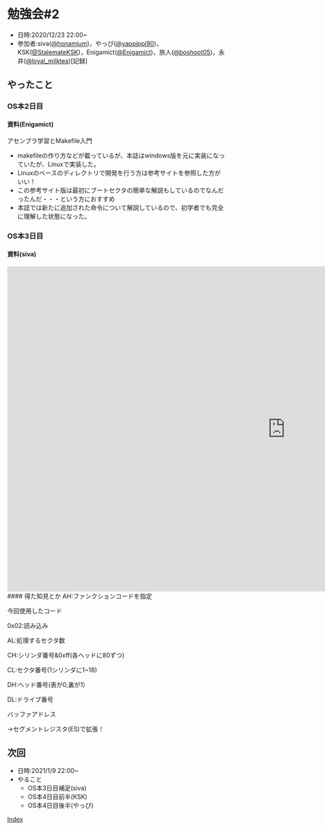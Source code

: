 # 勉強会#2
- 日時:2020/12/23 22:00~
- 参加者:siva([@honamium](https://twitter.com/honamium/ "twitter"))，やっぴ([@yappippi90](https://twitter.com/yappippi90/ "twitter"))，KSK([@StalemateKSK](https://twitter.com/StalemateKSK/ "twitter"))，Enigamict([@Enigamict](https://twitter.com/Enigamict/ "twitter"))，旅人([@boshoot05](https://twitter.com// "twitter"))，永井([@loyal_milktea](https://twitter.com/loyal_milktea/ "twitter"))[記録]

## やったこと

### OS本2日目
#### 資料(Enigamict)
アセンブラ学習とMakefile入門
<link rel="stylesheet" href="{{site.github.url}}/css/style.css" charset="utf-8">
<!-- ここにEnigamictのスライドを埋め込む！ -->

* makefileの作り方などが載っているが、本誌はwindows版を元に実装になっていたが、Linuxで実装した。
* Linuxのベースのディレクトリで開発を行う方は参考サイトを参照した方がいい！
* この参考サイト版は最初にブートセクタの簡単な解説もしているのでなんだったんだ・・・という方におすすめ
* 本誌では新たに追加された命令について解説しているので、初学者でも完全に理解した状態になった。

### OS本3日目
#### 資料(siva)
<div class="g-slide">
<iframe src="https://docs.google.com/presentation/d/e/2PACX-1vQXIyQ0ao5jKQMVUFCSEdi7LsWjx_x1OCyUaVijsvstzM4pXvJVHAE99m4hNlVetZm_BwtzrYr4XrSp/embed?start=false&loop=false&delayms=3000" frameborder="0" width="1280" height="749" allowfullscreen="true" mozallowfullscreen="true" webkitallowfullscreen="true"></iframe>
</div>
#### 得た知見とか
AH:ファンクションコードを指定

今回使用したコード

0x02:読み込み

AL:処理するセクタ数

CH:シリンダ番号&0xff(各ヘッドに80ずつ)

CL:セクタ番号(1シリンダに1~18)

DH:ヘッド番号(表が0,裏が1）

DL:ドライブ番号

バッファアドレス

→セグメントレジスタ(ES)で拡張！



## 次回
- 日時:2021/1/9 22:00~
- やること
  - OS本3日目補足(siva)
  - OS本4日目前半(KSK)
  - OS本4日目後半(やっぴ)


<!-- [3回目](3day_log "議事録") -->

[Index](index)
